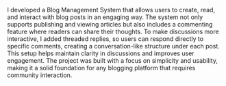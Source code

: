 I developed a Blog Management System that allows users to create, read, and interact with blog posts in an engaging way. The system not only supports publishing and viewing articles but also includes a commenting feature where readers can share their thoughts. To make discussions more interactive, I added threaded replies, so users can respond directly to specific comments, creating a conversation-like structure under each post. This setup helps maintain clarity in discussions and improves user engagement. The project was built with a focus on simplicity and usability, making it a solid foundation for any blogging platform that requires community interaction.
